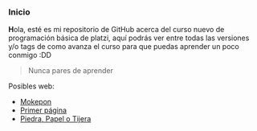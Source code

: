 ### Inicio
**H**ola, esté es mi repositorio de GitHub acerca del curso nuevo de programación básica de platzi, aquí podrás ver entre todas las versiones y/o tags de como avanza el curso para que puedas aprender un poco conmigo :DD
> Nunca pares de aprender

Posibles web:
-  [Mokepon](https://chbrus.github.io/curso-programacion-basica/mokepon/mokepon.html "Mokepon")
- [Primer página](https://chbrus.github.io/curso-programacion-basica/pagina.html "Primer página")
- [Piedra, Papel o Tijera](https://chbrus.github.io/curso-programacion-basica/piedrapapeltijera.html "Piedra, Papel o Tijera")